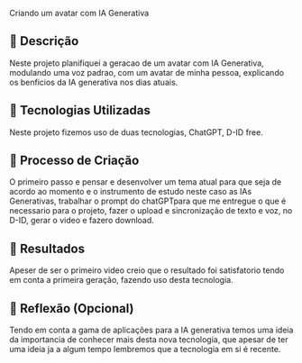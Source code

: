 Criando um avatar com IA Generativa 

## 📒 Descrição
Neste projeto planifiquei a geracao de um avatar com IA Generativa, modulando uma voz padrao, com um avatar de minha pessoa, explicando os benficios da IA generativa nos dias atuais.

## 🤖 Tecnologias Utilizadas
Neste projeto fizemos uso de duas tecnologias, ChatGPT, D-ID free.

## 🧐 Processo de Criação
O primeiro passo e pensar e desenvolver um tema atual para que seja de acordo ao momento e o instrumento de estudo neste caso as IAs Generativas, trabalhar o prompt do chatGPTpara que me entregue o que é necessario para o projeto, fazer o upload e sincronização de texto e voz, no D-ID, gerar o video e fazero download.

## 🚀 Resultados
Apeser de ser o primeiro video creio que o resultado foi satisfatorio tendo em conta a primeira geração, fazendo uso desta tecnologia. 

## 💭 Reflexão (Opcional)
Tendo em conta a gama de aplicações para a IA generativa temos uma ideia da importancia de conhecer mais desta nova tecnologia, que apesar de ter uma ideia ja a algum tempo lembremos que a tecnologia em si é recente.

